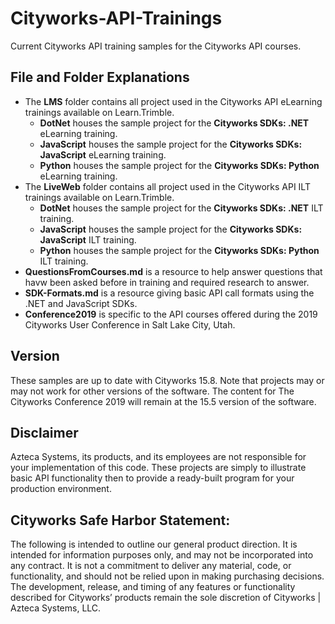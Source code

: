 # Cityworks-API-Trainings
Current Cityworks API training samples for the Cityworks API courses.

## File and Folder Explanations
* The **LMS** folder contains all project used in the Cityworks API eLearning trainings available on Learn.Trimble.
  * **DotNet** houses the sample project for the **Cityworks SDKs: .NET** eLearning training.
  * **JavaScript** houses the sample project for the **Cityworks SDKs: JavaScript** eLearning training.
  * **Python** houses the sample project for the **Cityworks SDKs: Python** eLearning training.
* The **LiveWeb** folder contains all project used in the Cityworks API ILT trainings available on Learn.Trimble.
  * **DotNet** houses the sample project for the **Cityworks SDKs: .NET** ILT training.
  * **JavaScript** houses the sample project for the **Cityworks SDKs: JavaScript** ILT training.
  * **Python** houses the sample project for the **Cityworks SDKs: Python** ILT training.
* **QuestionsFromCourses.md** is a resource to help answer questions that havw been asked before in training and required research to answer.
* **SDK-Formats.md** is a resource giving basic API call formats using the .NET and JavaScript SDKs.
* **Conference2019** is specific to the API courses offered during the 2019 Cityworks User Conference in Salt Lake City, Utah.

## Version
These samples are up to date with Cityworks 15.8. Note that projects may or may not work for other versions of the software. The content for The Cityworks Conference 2019 will remain at the 15.5 version of the software.

## Disclaimer
Azteca Systems, its products, and its employees are not responsible for your implementation of this code. These projects are simply to illustrate basic API functionality then to provide a ready-built program for your production environment.

## Cityworks Safe Harbor Statement:
The following is intended to outline our general product direction. It is intended for information purposes only, and may not be incorporated into any contract. It is not a commitment to deliver any material, code, or functionality, and should not be relied upon in making purchasing decisions. The development, release, and timing of any features or functionality described for Cityworks’ products remain the sole discretion of Cityworks | Azteca Systems, LLC.
